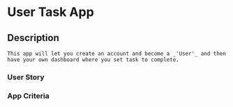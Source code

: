# User Task App

## Description
```
This app will let you create an account and become a _'User'_ and then have your own dashboard where you set task to complete.
```

### User Story

### App Criteria